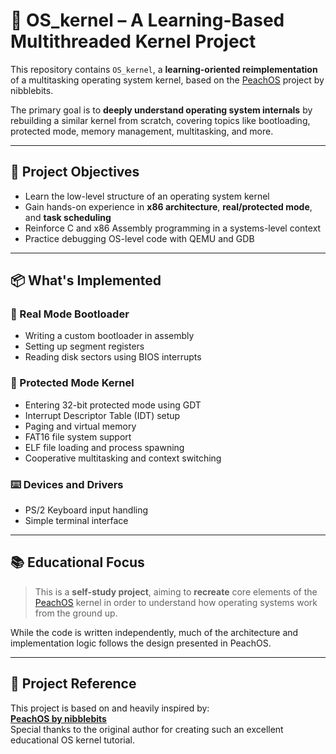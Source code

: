 # 🧵 OS_kernel – A Learning-Based Multithreaded Kernel Project

This repository contains `OS_kernel`, a **learning-oriented reimplementation** of a multitasking operating system kernel, based on the [PeachOS](https://github.com/nibblebits/PeachOS) project by nibblebits.

The primary goal is to **deeply understand operating system internals** by rebuilding a similar kernel from scratch, covering topics like bootloading, protected mode, memory management, multitasking, and more.

---

## 🎯 Project Objectives

- Learn the low-level structure of an operating system kernel
- Gain hands-on experience in **x86 architecture**, **real/protected mode**, and **task scheduling**
- Reinforce C and x86 Assembly programming in a systems-level context
- Practice debugging OS-level code with QEMU and GDB

---

## 📦 What's Implemented

### 🧭 Real Mode Bootloader
- Writing a custom bootloader in assembly
- Setting up segment registers
- Reading disk sectors using BIOS interrupts

### 🔐 Protected Mode Kernel
- Entering 32-bit protected mode using GDT
- Interrupt Descriptor Table (IDT) setup
- Paging and virtual memory
- FAT16 file system support
- ELF file loading and process spawning
- Cooperative multitasking and context switching

### ⌨️ Devices and Drivers
- PS/2 Keyboard input handling
- Simple terminal interface

---

## 📚 Educational Focus

> This is a **self-study project**, aiming to **recreate** core elements of the [PeachOS](https://github.com/nibblebits/PeachOS) kernel in order to understand how operating systems work from the ground up.

While the code is written independently, much of the architecture and implementation logic follows the design presented in PeachOS.

---

## 🔗 Project Reference

This project is based on and heavily inspired by:  
**[PeachOS by nibblebits](https://github.com/nibblebits/PeachOS)**  
Special thanks to the original author for creating such an excellent educational OS kernel tutorial.

